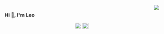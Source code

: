 <img  src="https://github-readme-stats.vercel.app/api?username=kevoj&show_icons=true&icon_color=CE1D2D&text_color=718096&bg_color=ffffff&hide_title=true" align='right'/>

### Hi 👋, I'm Leo

<p align="center">
<a href=https://codepen.io/kevoj target="blank"><img align="center" src=https://cdn.jsdelivr.net/npm/simple-icons@3.0.1/icons/codepen.svg alt="kevoj" height="20" width="20" /></a>
<a href=https://twitter.com/_kevoj target="blank"><img align="center" src=https://cdn.jsdelivr.net/npm/simple-icons@3.0.1/icons/twitter.svg alt="kevoj" height="20" width="20" /></a>
</p>
<!--
<p>👨‍💻 Skills:</p>
<p align="left">
  <img src="https://konpa.github.io/devicon/devicon.git/icons/react/react-original-wordmark.svg" alt="react" width="40" height="40"/>
  <img src="https://konpa.github.io/devicon/devicon.git/icons/redux/redux-original.svg" alt="redux" width="40" height="40"/>
  <img src="https://konpa.github.io/devicon/devicon.git/icons/amazonwebservices/amazonwebservices-original-wordmark.svg" alt="amazonwebservices" width="40" height="40"/>
  <img src="https://konpa.github.io/devicon/devicon.git/icons/bootstrap/bootstrap-plain.svg" alt="bootstrap" width="40" height="40"/>
  <img src="https://konpa.github.io/devicon/devicon.git/icons/css3/css3-original-wordmark.svg" alt="css3" width="40" height="40"/>
  <img src="https://konpa.github.io/devicon/devicon.git/icons/docker/docker-original-wordmark.svg" alt="docker" width="40" height="40"/>
  <img src="https://konpa.github.io/devicon/devicon.git/icons/html5/html5-original-wordmark.svg" alt="html5" width="40" height="40"/>
  <img src="https://konpa.github.io/devicon/devicon.git/icons/javascript/javascript-original.svg" alt="javascript" width="40" height="40"/>
  <img src="https://konpa.github.io/devicon/devicon.git/icons/mongodb/mongodb-original-wordmark.svg" alt="mongodb" width="40" height="40"/>
  <img src="https://konpa.github.io/devicon/devicon.git/icons/mysql/mysql-original-wordmark.svg" alt="mysql" width="40" height="40"/>
  <img src="https://konpa.github.io/devicon/devicon.git/icons/postgresql/postgresql-original-wordmark.svg" alt="postgresql" width="40" height="40"/>
  <img src="https://konpa.github.io/devicon/devicon.git/icons/nodejs/nodejs-original-wordmark.svg" alt="nodejs" width="40" height="40"/>
  <img src="https://konpa.github.io/devicon/devicon.git/icons/python/python-original-wordmark.svg" alt="python" width="40" height="40"/>
  <img src="https://konpa.github.io/devicon/devicon.git/icons/oracle/oracle-original.svg" alt="oracle" width="40" height="40"/>
  <img src="https://konpa.github.io/devicon/devicon.git/icons/linux/linux-original.svg" alt="linux" width="40" height="40"/>
  <img src="https://konpa.github.io/devicon/devicon.git/icons/webpack/webpack-original.svg" alt="webpack" width="40" height="40"/>
  <img src="https://konpa.github.io/devicon/devicon.git/icons/express/express-original-wordmark.svg" alt="express" width="40" height="40"/>
</p>
-->

<!--![Anurag's github stats](https://github-readme-stats.vercel.app/api?username=kevoj&hide=["contribs","prs","issues"])-->
